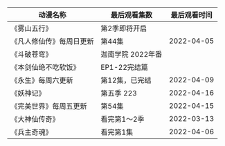 | 动漫名称                 | 最后观看集数      | 最后观看时间 |
| ------------------------ | ----------------- | ------------ |
| 《雾山五行》             | 第2季即将开启     |              |
| 《凡人修仙传》每周日更新 | 第44集            | 2022-04-05   |
| 《斗破苍穹》             | 迦南学院 2022年番 |              |
| 《本剑仙绝不吃软饭》     | EP1-22完结篇      |              |
| 《永生》每周六更新       | 第12集，已完结    | 2022-04-09   |
| 《妖神记》               | 第五季 223        | 2022-04-16   |
| 《完美世界》每周五更新   | 第54集            | 2022-04-15   |
| 《大神仙传奇》           | 看完第1～2季      | 2022-03-13   |
| 《兵主奇魂》             | 看完第1集         | 2022-04-06   |

